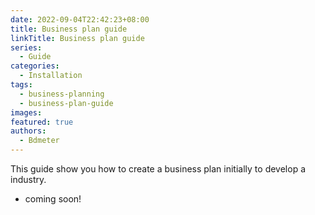 ```yaml
---
date: 2022-09-04T22:42:23+08:00
title: Business plan guide
linkTitle: Business plan guide
series:
  - Guide
categories:
  - Installation
tags:
  - business-planning
  - business-plan-guide
images:
featured: true
authors:
  - Bdmeter
---
```


This guide show you how to create a business plan initially to develop a industry.

- coming soon!
